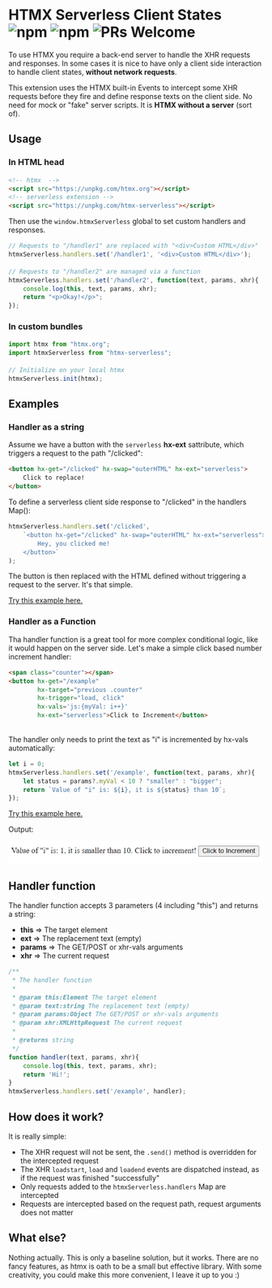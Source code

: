 # HTMX Serverless Client States ![npm](https://img.shields.io/npm/v/htmx-serverless) ![npm](https://img.shields.io/npm/dy/htmx-serverless) ![PRs Welcome](https://img.shields.io/badge/PRs-welcome-brightgreen.svg)

To use HTMX you require a back-end server to handle the XHR requests and responses. In some cases it is nice to have only a client side interaction to handle client states, **without network requests**.

This extension uses the HTMX built-in Events to intercept some XHR requests before they fire and define response texts on the client side. No need for mock or "fake" server scripts. It is **HTMX without a server** (sort of).

## Usage

### In HTML head

```html
<!-- htmx  -->
<script src="https://unpkg.com/htmx.org"></script>
<!-- serverless extension -->
<script src="https://unpkg.com/htmx-serverless"></script>
```

Then use the `window.htmxServerless` global to set custom handlers and responses.

```javascript
// Requests to "/handler1" are replaced with "<div>Custom HTML</div>"
htmxServerless.handlers.set('/handler1', '<div>Custom HTML</div>');

// Requests to "/handler2" are managed via a function
htmxServerless.handlers.set('/handler2', function(text, params, xhr){
    console.log(this, text, params, xhr);
    return "<p>Okay!</p>";
});
```

### In custom bundles

```javascript
import htmx from "htmx.org";
import htmxServerless from "htmx-serverless";

// Initialize on your local htmx
htmxServerless.init(htmx);
```

## Examples

### Handler as a string

Assume we have a button with the `serverless` **hx-ext** sattribute, which triggers a request to the path "/clicked":

```html
<button hx-get="/clicked" hx-swap="outerHTML" hx-ext="serverless">
    Click to replace!
</button>
```

To define a serverless client side response to "/clicked" in the handlers Map():

```javascript
htmxServerless.handlers.set('/clicked', 
    `<button hx-get="/clicked" hx-swap="outerHTML" hx-ext="serverless">
        Hey, you clicked me!
    </button>`
);
```

The button is then replaced with the HTML defined without triggering a request to the server. It's that simple.

[Try this example here.](https://jsfiddle.net/ernestmarcinko/h0rj5pez/1/)

### Handler as a Function

Tha handler function is a great tool for more complex conditional logic, like it would happen on the server side.
Let's make a simple click based number increment handler:

```html
<span class="counter"></span>
<button hx-get="/example" 
        hx-target="previous .counter" 
        hx-trigger="load, click" 
        hx-vals='js:{myVal: i++}' 
        hx-ext="serverless">Click to Increment</button>
   
```

The handler only needs to print the text as "i" is incremented by hx-vals automatically:

```javascript
let i = 0;
htmxServerless.handlers.set('/example', function(text, params, xhr){
    let status = params?.myVal < 10 ? "smaller" : "bigger";
    return `Value of "i" is: ${i}, it is ${status} than 10`;
});
```

[Try this example here.](https://jsfiddle.net/ernestmarcinko/vzpawq0y/1/)

Output:

![Alt text](img/auto-increment.png)

## Handler function

The handler function accepts 3 parameters (4 including "this") and returns a string:
 * **this** => The target element
 * **ext** => The replacement text (empty)
 * **params** => The GET/POST or xhr-vals arguments
 * **xhr** => The current request

```javascript
/**
 * The handler function
 * 
 * @param this:Element The target element
 * @param text:string The replacement text (empty)
 * @param params:Object The GET/POST or xhr-vals arguments
 * @param xhr:XMLHttpRequest The current request
 * 
 * @returns string
 */ 
function handler(text, params, xhr){
    console.log(this, text, params, xhr);
    return 'Hi!';
}
htmxServerless.handlers.set('/example', handler);
```

## How does it work?
It is really simple:
- The XHR request will not be sent, the ```.send()``` method is overridden for the intercepted request
- The XHR ```loadstart```, ```load``` and ```loadend``` events are dispatched instead, as if the request was finished "successfully"
- Only requests added to the ```htmxServerless.handlers``` Map are intercepted
- Requests are intercepted based on the request path, request arguments does not matter

## What else?

Nothing actually. This is only a baseline solution, but it works. There are no fancy features, as htmx is oath to be a small but effective library. With some creativity, you could make this more convenient, I leave it up to you :)